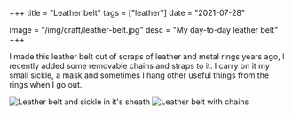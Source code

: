 +++
title = "Leather belt"
tags = ["leather"]
date = "2021-07-28"

image = "/img/craft/leather-belt.jpg"
desc = "My day-to-day leather belt"
+++

I made this leather belt out of scraps of leather and metal rings years ago, I recently added some removable chains and straps to it. I carry on it my small sickle, a mask and sometimes I hang other useful things from the rings when I go out.

![Leather belt and sickle in it's sheath](/img/craft/leather-belt.jpg "Leather belt and sickle in it's sheath")
![Leather belt with chains](/img/craft/leather-belt-full.jpg "Leather belt with chains")
